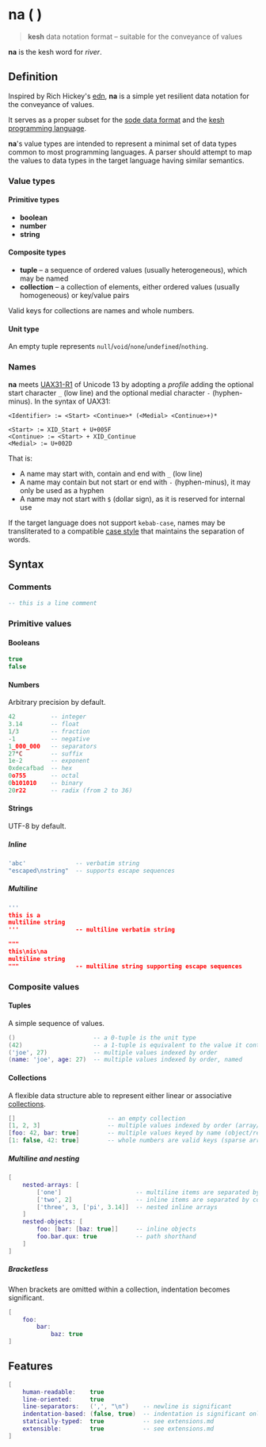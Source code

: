 # na ( )

<!--
<p>&nbsp;</p>
<p align="center" width="100%"><img height="381px" alt="A Kesh map of the watershed of Sinshan Creek" src="https://i.imgur.com/JsIGehK.png"></p>
<p>&nbsp;</p>
-->

> **kesh** data notation format – suitable for the conveyance of values

**na** is the kesh word for _river_.

## Definition

Inspired by Rich Hickey's [edn](https://github.com/edn-format/edn/), **na** is a simple yet resilient data notation for the conveyance of values.

It serves as a proper subset for the [sode data format](https://github.com/kesh-lang/sode) and the [kesh programming language](https://github.com/kesh-lang/kesh).

**na**'s value types are intended to represent a minimal set of data types common to most programming languages. A parser should attempt to map the values to data types in the target language having similar semantics.

### Value types

#### Primitive types

- **boolean**
- **number**
- **string**

#### Composite types

- **tuple** – a sequence of ordered values (usually heterogeneous), which may be named
- **collection** – a collection of elements, either ordered values (usually homogeneous) or key/value pairs

Valid keys for collections are names and whole numbers.

#### Unit type

An empty tuple represents `null`/`void`/`none`/`undefined`/`nothing`.

### Names

**na** meets [UAX31-R1](https://unicode.org/reports/tr31/#R1) of Unicode 13 by adopting a _profile_ adding the optional start character `_` (low line) and the optional medial character `-` (hyphen-minus). In the syntax of UAX31:

    <Identifier> := <Start> <Continue>* (<Medial> <Continue>+)*

    <Start> := XID_Start + U+005F
    <Continue> := <Start> + XID_Continue
    <Medial> := U+002D

That is:
- A name may start with, contain and end with `_` (low line)
- A name may contain but not start or end with `-` (hyphen-minus), it may only be used as a hyphen
- A name may not start with `$` (dollar sign), as it is reserved for internal use

<!--
Hyphenation:
- `_` and `-` are interchangeable when used to join words
- Names are case-insensitive

For example, `foo-bar` is equivalent to `foo_bar`.
-->

<!-- A parser should represent names as verbatim as possible. -->

If the target language does not support `kebab-case`, names may be transliterated to a compatible [case style](https://en.wikipedia.org/wiki/Naming_convention_(programming)#Multiple-word_identifiers) that maintains the separation of words.

## Syntax

### Comments

```lua
-- this is a line comment
```

### Primitive values

#### Booleans

```lua
true
false
```

#### Numbers

Arbitrary precision by default.

```lua
42          -- integer
3.14        -- float
1/3         -- fraction
-1          -- negative
1_000_000   -- separators
27°C        -- suffix
1e-2        -- exponent
0xdecafbad  -- hex
0o755       -- octal
0b101010    -- binary
20r22       -- radix (from 2 to 36)
```

#### Strings

UTF-8 by default.

##### Inline

```lua
'abc'              -- verbatim string
"escaped\nstring"  -- supports escape sequences
```

##### Multiline

```lua
'''
this is a
multiline string
'''                -- multiline verbatim string

"""
this\nis\na
multiline string
"""                -- multiline string supporting escape sequences
```

### Composite values

#### Tuples

A simple sequence of values.

```lua
()                      -- a 0-tuple is the unit type
(42)                    -- a 1-tuple is equivalent to the value it contains
('joe', 27)             -- multiple values indexed by order
(name: 'joe', age: 27)  -- multiple values indexed by order, named
```

#### Collections

A flexible data structure able to represent either linear or associative [collections](https://en.wikipedia.org/wiki/Collection_(abstract_data_type)).

```lua
[]                          -- an empty collection
[1, 2, 3]                   -- multiple values indexed by order (array/list/sequence/stack/queue)
[foo: 42, bar: true]        -- multiple values keyed by name (object/record/struct/map/dict/hash)
[1: false, 42: true]        -- whole numbers are valid keys (sparse array)
```

##### Multiline and nesting

```lua
[
    nested-arrays: [
        ['one']                     -- multiline items are separated by newline
        ['two', 2]                  -- inline items are separated by comma
        ['three', 3, ['pi', 3.14]]  -- nested inline arrays
    ]
    nested-objects: [
        foo: [bar: [baz: true]]     -- inline objects
        foo.bar.qux: true           -- path shorthand
    ]
]
```

##### Bracketless

When brackets are omitted within a collection, indentation becomes significant.

```lua
[
    foo:
        bar:
            baz: true
]
```

## Features

```lua
[
    human-readable:    true
    line-oriented:     true
    line-separators:   (',', "\n")    -- newline is significant
    indentation-based: (false, true)  -- indentation is significant only if no brackets
    statically-typed:  true           -- see extensions.md
    extensible:        true           -- see extensions.md
]
```

<!--
<sub>Illustration is [CC BY-NC-ND](https://creativecommons.org/licenses/by-nc-nd/4.0/) Ursula K. Le Guin Literary Trust. From [Ursula Le Guin](https://www.ursulakleguin.com/)'s novel about the Kesh, [Always Coming Home](https://www.ursulakleguin.com/always-coming-home-book).</sub>
-->
